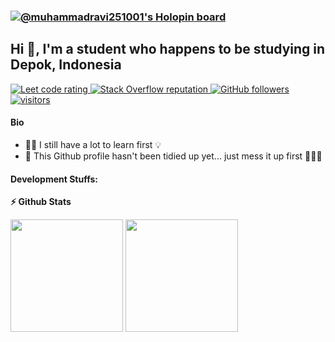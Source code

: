 ### [![@muhammadravi251001's Holopin board](https://holopin.io/api/user/board?user=muhammadravi251001)](https://holopin.io/@muhammadravi251001)

## Hi 👋, I'm a student who happens to be studying in Depok, Indonesia

<p align="left">
  <a href="https://leetcode.com/muhammadravi251001/">
    <img src="https://cp-logo.vercel.app/leetcode/muhammadravi251001" alt="Leet code rating" />
  </a>
  <a href="https://stackoverflow.com/users/11586024/muhammadravi251001">
    <img alt="Stack Overflow reputation" src="https://img.shields.io/stackexchange/stackoverflow/r/11586024?color=orange&label=reputation&logo=stackoverflow">
  </a>
  <a href="https://github.com/muhammadravi251001?tab=followers">
    <img alt="GitHub followers" src="https://img.shields.io/github/followers/muhammadravi251001?color=green&logo=github">
  </a>
  <a href="https://github.com/muhammadravi251001/">
    <img src="https://komarev.com/ghpvc/?username=muhammadravi251001" alt="visitors" />
  </a>

</p>

#### Bio
- :technologist: I still have a lot to learn first :bulb:
- :construction_worker: This Github profile hasn't been tidied up yet... just mess it up first :hammer::hammer::hammer:
<!--
- ⚙️ I use daily: `.ts`, `.js`, `.sh`, `.dart`, `.py`, `.go`
- 🌍 I'm mostly active within the **Flutter Community**
- 🌱 Learning all about **DevSecOps** and **Mobile Development**
- 💬 Ping me about **Flutter**, **Dart**, **Docker**, **RestAPIs**, **Kubernetes**
- 📫 Reach me: [twitter.com/pawpaw](https://twitter.com/pawpaw)
- 📝 Checkout my [Resume](files/resume.pdf).
-->
#### Development Stuffs:

<b>⚡ Github Stats</b>
<p float="left">
<img height="180em" src="https://github-readme-stats.vercel.app/api?username=muhammadravi251001&show_icons=true&hide_border=true&&count_private=true&include_all_commits=true" /> 
<img height="180em" src="https://github-readme-stats.vercel.app/api/top-langs/?username=muhammadravi251001&show_icons=true&hide_border=true&layout=compact&langs_count=8"/>
</p>

<!--
**muhammadravi251001/muhammadravi251001** is a ✨ _special_ ✨ repository because its `README.md` (this file) appears on your GitHub profile.

Here are some ideas to get you started:

- 🔭 I’m currently working on ...
- 🌱 I’m currently learning ...
- 👯 I’m looking to collaborate on ...
- 🤔 I’m looking for help with ...
- 💬 Ask me about ...
- 📫 How to reach me: ...
- 😄 Pronouns: ...
- ⚡ Fun fact: ...
-->
